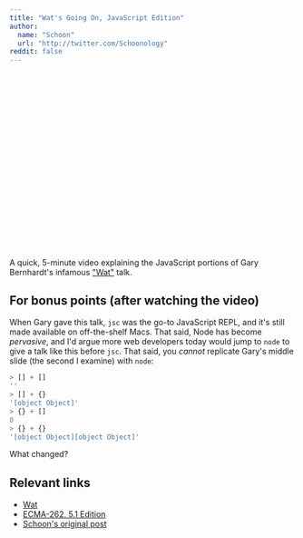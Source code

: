 ```yaml
---
title: "Wat's Going On, JavaScript Edition"
author:
  name: "Schoon"
  url: "http://twitter.com/Schoonology"
reddit: false
---
```


<script charset="ISO-8859-1" src="//fast.wistia.com/assets/external/E-v1.js" async></script><div class="wistia_responsive_padding" style="padding:56.25% 0 28px 0;position:relative;"><div class="wistia_responsive_wrapper" style="height:100%;left:0;position:absolute;top:0;width:100%;"><div class="wistia_embed wistia_async_mk5lvhoqgt videoFoam=true playerColor=00e600 preload=true playButton=false" style="height:100%;width:100%">&nbsp;</div></div></div>

A quick, 5-minute video explaining the JavaScript portions of Gary Bernhardt's
infamous ["Wat"][wat] talk.

<!-- more -->

## For bonus points (after watching the video)

When Gary gave this talk, `jsc` was the go-to JavaScript REPL, and it's still
made available on off-the-shelf Macs. That said, Node has become _pervasive_,
and I'd argue more web developers today would jump to `node` to give a talk
like this before `jsc`. That said, you _cannot_ replicate Gary's middle slide
(the second I examine) with `node`:

```js
> [] + []
''
> [] + {}
'[object Object]'
> {} + []
0
> {} + {}
'[object Object][object Object]'
```

What changed?

## Relevant links

- [Wat][wat]
- [ECMA-262, 5.1 Edition][spec]
- <a rel="canonical" href="https://www.schoonology.com/technology/wats-going-on-javascript/">Schoon's original post</a>

[schoon]: https://www.schoonology.com/technology/wats-going-on-javascript/
[wat]: https://www.destroyallsoftware.com/talks/wat
[spec]: http://www.ecma-international.org/ecma-262/5.1/
